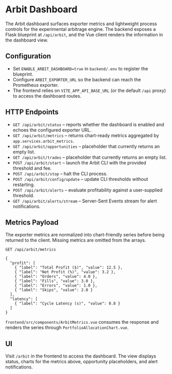 # Arbit Dashboard

The Arbit dashboard surfaces exporter metrics and lightweight process controls
for the experimental arbitrage engine. The backend exposes a Flask blueprint at
`/api/arbit`, and the Vue client renders the information in the dashboard view.

## Configuration

- Set `ENABLE_ARBIT_DASHBOARD=true` in `backend/.env` to register the blueprint.
- Configure `ARBIT_EXPORTER_URL` so the backend can reach the Prometheus
  exporter.
- The frontend relies on `VITE_APP_API_BASE_URL` (or the default `/api` proxy)
  to access the dashboard routes.

## HTTP Endpoints

- `GET /api/arbit/status` – reports whether the dashboard is enabled and echoes
  the configured exporter URL.
- `GET /api/arbit/metrics` – returns chart-ready metrics aggregated by
  `app.services.arbit_metrics`.
- `GET /api/arbit/opportunities` – placeholder that currently returns an empty
  list.
- `GET /api/arbit/trades` – placeholder that currently returns an empty list.
- `POST /api/arbit/start` – launch the Arbit CLI with the provided threshold and
  fee.
- `POST /api/arbit/stop` – halt the CLI process.
- `POST /api/arbit/config/update` – update CLI thresholds without restarting.
- `POST /api/arbit/alerts` – evaluate profitability against a user-supplied
  threshold.
- `GET /api/arbit/alerts/stream` – Server-Sent Events stream for alert
  notifications.

## Metrics Payload

The exporter metrics are normalized into chart-friendly series before being
returned to the client. Missing metrics are omitted from the arrays.

```
GET /api/arbit/metrics

{
  "profit": [
    { "label": "Total Profit ($)", "value": 12.5 },
    { "label": "Net Profit (%)", "value": 3.2 },
    { "label": "Orders", "value": 4.0 },
    { "label": "Fills", "value": 3.0 },
    { "label": "Errors", "value": 1.0 },
    { "label": "Skips", "value": 2.0 }
  ],
  "latency": [
    { "label": "Cycle Latency (s)", "value": 0.8 }
  ]
}
```

`frontend/src/components/ArbitMetrics.vue` consumes the response and renders the
series through `PortfolioAllocationChart.vue`.

## UI

Visit `/arbit` in the frontend to access the dashboard. The view displays
status, charts for the metrics above, opportunity placeholders, and alert
notifications.
